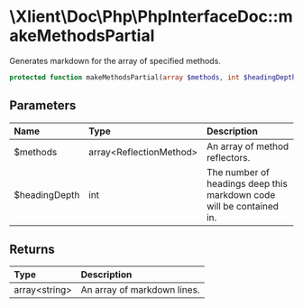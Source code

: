 # \\Xlient\\Doc\\Php\\PhpInterfaceDoc::makeMethodsPartial

Generates markdown for the array of specified methods.

```php
protected function makeMethodsPartial(array $methods, int $headingDepth): array
```

## Parameters

| Name | Type | Description |
| :--- | :--- | :--- |
| $methods | array\<ReflectionMethod\> | An array of method reflectors. |
| $headingDepth | int | The number of headings deep this markdown code will be contained in. |

## Returns

| Type | Description |
| :--- | :--- |
| array\<string\> | An array of markdown lines. |